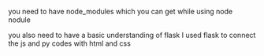 you need to have node_modules
which you can get while using node nodule

you also need to have a basic understanding of flask 
I used flask to connect the js and py codes with html and css


